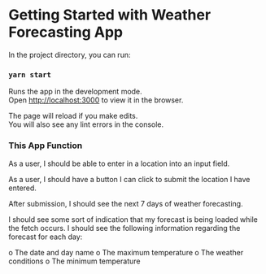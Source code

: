 # Getting Started with Weather Forecasting App

In the project directory, you can run:

### `yarn start`

Runs the app in the development mode.\
Open [http://localhost:3000](http://localhost:3000) to view it in the browser.

The page will reload if you make edits.\
You will also see any lint errors in the console.

### This App Function

As a user, I should be able to enter in a location into an input field.

As a user, I should have a button I can click to submit the location I have entered.

After submission, I should see the next 7 days of weather forecasting.

I should see some sort of indication that my forecast is being loaded while the fetch occurs. I should see the following information regarding the forecast for each day:

o The date and day name o The maximum temperature o The weather conditions o The minimum temperature
